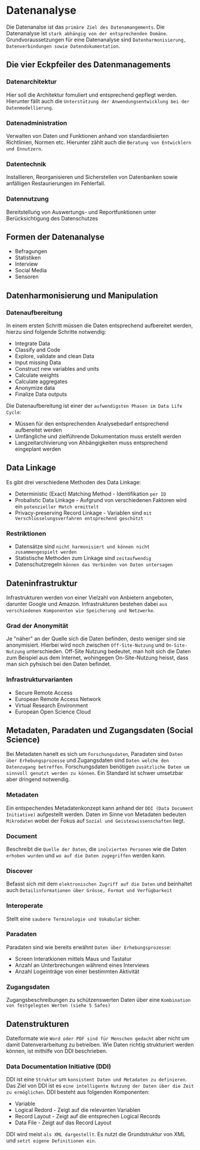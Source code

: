 # Datenanalyse
Die Datenanalse ist das `primäre Ziel des Datenamangements`. Die Datenanalyse ist `stark abhängig von der entsprechenden Domäne`.
Grundvoraussetzungen für eine Datenanalyse sind `Datenharmonisierung, Datenverbindungen sowie Datendokumentation`.

## Die vier Eckpfeiler des Datenmanagements

### Datenarchitektur
Hier soll die Architektur fomuliert und entsprechend gepflegt werden. Hierunter fällt auch die `Unterstützung der Anwendungsentwicklung bei der Datenmodellierung`.

### Datenadministration
Verwalten von Daten und Funktionen anhand von standardisierten Richtlinien, Normen etc. Hierunter zählt auch die `Beratung von Entwicklern und Ennutzern`.

### Datentechnik
Installieren, Reorganisieren und Sicherstellen von Datenbanken sowie anfälligen Restaurierungen im Fehlerfall.

### Datennutzung
Bereitstellung von Auswertungs- und Reportfunktionen unter Berücksichtigung des Datenschutzes

## Formen der Datenanalyse
* Befragungen
* Statistiken
* Interview
* Social Media
* Sensoren

## Datenharmonisierung und Manipulation

### Datenaufbereitung
In einem ersten Schritt müssen die Daten entsprechend aufbereitet werden, hierzu sind folgende Schritte notwendig:
* Integrate Data
* Classify and Code
* Explore, validate and clean Data
* Input missing Data
* Construct new variables and units
* Calculate weights
* Calculate aggregates
* Anonymize data
* Finalize Data outputs

Die Datenaufbereitung ist einer der `aufwendigsten Phasen im Data Life Cycle`:
* Müssen für den entsprechenden Analysebedarf entsprechend aufbereitet werden
* Umfängliche und zielführende Dokumentation muss erstellt werden
* Langzeitarchivierung von Ahbängigkeiten muss entsprechend eingeplant werden

## Data Linkage
Es gibt drei verschiedene Methoden des Data Linkage:
* Deterministic (Exact) Matching Method - Identifikation `per ID`
* Probalistic Data Linkage - Aufgrund von verschiedenen Faktoren wird ein `potenzieller Match ermittelt`
* Privacy-preserving Record Linkage - Variablen sind `mit Verschlüsselungsverfahren entsprechend geschützt`

### Restriktionen
* Datensätze sind `nicht harmonisiert und können nicht zusammengespielt werden`
* Statistische Methoden zum Linkage sind `zeitaufwendig`
* Datenschutzregeln `können das Verbinden von Daten untersagen`

## Dateninfrastruktur
Infrastrukturen werden von einer Vielzahl von Anbietern angeboten, darunter Google und Amazon. Infrastrukturen
bestehen dabei  `aus verschiedenen Komponenten wie Speicherung und Netzwerke`.

### Grad der Anonymität
Je "näher" an der Quelle sich die Daten befinden, desto weniger sind sie anonymisiert. Hierbei wird noch zwischen `Off-Site-Nutzung` und `On-Site-Nutzung` unterschieden.
Off-Site Nutzung bedeutet, man holt sich die Daten zum Beispiel aus dem Internet, wohingegen On-Site-Nutzung heisst, dass man sich pyhsisch bei den Daten befindet.

### Infrastrukturvarianten
* Secure Remote Access
* European Remote Access Network
* Virtual Research Environment
* European Open Science Cloud

## Metadaten, Paradaten und Zugangsdaten (Social Science)
Bei Metadaten hanelt es sich um `Forschungsdaten`, Paradaten sind `Daten über Erhebungsprozesse` und Zugangsdaten sind `Daten welche den Datenzugang betreffen`.
Forschungsdaten benötigen `zusätzliche Daten um sinnvoll genutzt werden zu können`. Ein Standard ist schwer umsetzbar aber dringend notwendig.

### Metadaten
Ein entspechendes Metadatenkonzept kann anhand der `DDI (Data Document Initiative)` aufgestellt werden.
Daten im Sinne von Metadaten bedeuten `Mikrodaten` wobei der Fokus auf `Sozial und Geisteswissenschaften` liegt.

### Document
Beschreibt die `Quelle der Daten`, die `inolvierten Personen` wie die Daten `erhoben wurden` und `wo auf die Daten zugegriffen` werden kann.

### Discover
Befasst sich mit dem `elektronischen Zugriff auf die Daten` und beinhaltet auch `Detailinformationen über Grösse, Format und Verfügbarkeit`

### Interoperate
Stellt eine `saubere Terminologie und Vokabular` sicher.

### Paradaten
Paradaten sind wie bereits erwähnt `Daten über Erhebungsprozesse`:
* Screen Interatkionen mittels Maus und Tastatur
* Anzahl an Unterbrechungen während eines Interviews
* Anzahl Logeinträge von einer bestimmten Aktivität

### Zugangsdaten
Zugangsbeschreibungen zu schützenswerten Daten über eine `Kombination von festgelegten Werten (siehe 5 Safes)`

## Datenstrukturen
Dateiformate wie `Word oder PDF sind für Menschen gedacht` aber nicht um damit Datenverarbeitung zu betreiben.
Wie Daten richtig strukturiert werden können, ist mithilfe von DDI beschrieben.

### Data Documentation Initiative (DDI)
DDI ist eine `Struktur` um `konsistent Daten und Metadaten zu definieren`. Das Ziel von DDI ist es `eine intelligente Nutzung der Daten über die Zeit zu ermöglichen`.
DDI besteht aus folgenden Komponenten:
* Variable
* Logical Redord - Zeigt auf die relevanten Variablen
* Record Layout - Zeigt auf die entsprechen Logical Records
* Data File - Zeigt auf das Record Layout

DDI wird meist `als XML dargestellt`. Es nutzt die Grundstruktur von XML und `setzt eigene Definitionen ein`.
